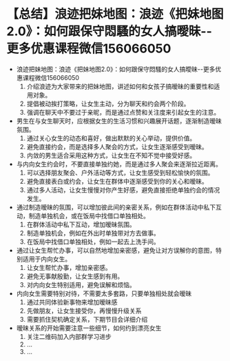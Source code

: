# 【总结】浪迹把妹地图：浪迹《把妹地图2.0》：如何跟保守悶騷的女人搞曖昧--更多优惠课程微信156066050

-   浪迹把妹地图：浪迹《把妹地图2.0》：如何跟保守悶騷的女人搞曖昧--更多优惠课程微信156066050
    1.  介绍浪迹为大家带来的把妹地图，讲述如何和女孩子搞暧昧的重要性和适用对象。
    2.  提倡被动挨打策略，让女生主动，分为聊天和约会两个阶段。
    3.  强调在聊天中不要过于亲昵，而是通过点赞和关注度来引起女生的注意。
-   男生在与女生聊天时，应根据女生的生活习惯和兴趣展开话题，逐渐制造暧昧氛围。
    1.  通过关心女生的动态和喜好，做出默默的关心举动，提供价值。
    2.  避免直接约会，而是选择多人聚会的方式，让女生逐渐感受到暧昧。
    3.  内敛的男生适合采用这种方式，让女生在不知不觉中接受好感。
-   与内向女生约会时，不要直接单独约她，而是通过多人聚会来逐渐拉近距离。
    1.  可以选择朋友聚会、户外活动等方式，让女生感受到轻松愉快的氛围。
    2.  避免直接表白或约会，让女生在群体中逐渐感受到你的关心和暧昧。
    3.  通过多人活动，让女生慢慢对你产生好感，避免直接拒绝单独约会的情况发生。
-   通过制造暧昧的氛围，可以增加彼此间的亲密关系，例如在群体活动中私下互动，制造单独机会，或在饭局中找借口单独相处。
    1.  在群体活动中私下互动，增加暧昧氛围。
    2.  制造单独机会，例如在外出时单独带对方去做事。
    3.  在饭局中找借口单独相处，例如一起去上洗手间。
-   通过让女生帮忙办事，可以自然地增加亲密感，避免让对方误解你的意图，特别适用于内向女生。
    1.  让女生帮忙办事，增加亲密感。
    2.  避免无事献殷勤，让女生感到有用。
    3.  对内向女生特别适用，避免误解和烦恼。
-   内向女生需要特别对待，不需要太多套路，只要单独相处就会暧昧
    1.  通过共同体验新事物来增加暧昧感
    2.  先做朋友，让女生接受你，再慢慢升级关系
    3.  需要抓住契机确定关系，下期节目会详细介绍
-   暧昧关系的开始需要注意一些细节，如何约到漂亮女生
    1.  关注二维码加入内部群学习进步
    2.  ...
    3.  ...